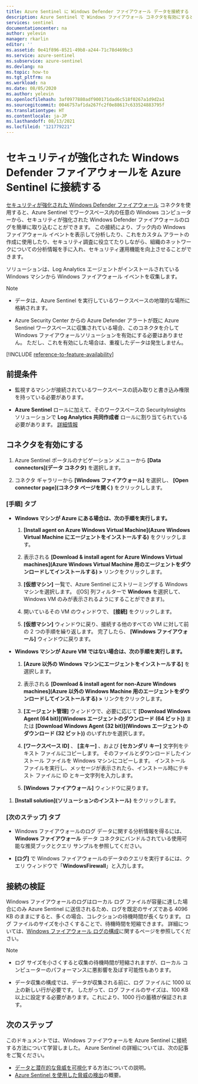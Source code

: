 ```yaml
---
title: Azure Sentinel に Windows Defender ファイアウォール データを接続する | Microsoft Docs
description: Azure Sentinel で Windows ファイアウォール コネクタを有効にすると、Log Analytics エージェントがインストールされている Windows マシンからファイアウォール イベントを簡単にストリーミングできます。
services: sentinel
documentationcenter: na
author: yelevin
manager: rkarlin
editor: ''
ms.assetid: 0e41f896-8521-49b8-a244-71c78d469bc3
ms.service: azure-sentinel
ms.subservice: azure-sentinel
ms.devlang: na
ms.topic: how-to
ms.tgt_pltfrm: na
ms.workload: na
ms.date: 08/05/2020
ms.author: yelevin
ms.openlocfilehash: 3af0977880adf900171dad6c518f0267a1d9d2a1
ms.sourcegitcommit: 0046757af1da267fc2f0e88617c633524883795f
ms.translationtype: HT
ms.contentlocale: ja-JP
ms.lasthandoff: 08/13/2021
ms.locfileid: "121779221"
---
```

# <a name="connect-windows-defender-firewall-with-advanced-security-to-azure-sentinel"></a>セキュリティが強化された Windows Defender ファイアウォールを Azure Sentinel に接続する

[セキュリティが強化された Windows Defender ファイアウォール](/windows/security/threat-protection/windows-firewall/windows-firewall-with-advanced-security) コネクタを使用すると、Azure Sentinel でワークスペース内の任意の Windows コンピューターから、セキュリティが強化された Windows Defender ファイアウォールのログを簡単に取り込むことができます。 この接続により、ブック内の Windows ファイアウォール イベントを表示して分析したり、これをカスタム アラートの作成に使用したり、セキュリティ調査に役立てたりしながら、組織のネットワークについての分析情報を手に入れ、セキュリティ運用機能を向上させることができます。 

ソリューションは、Log Analytics エージェントがインストールされている Windows マシンから Windows ファイアウォール イベントを収集します。 

> [!NOTE]
> - データは、Azure Sentinel を実行しているワークスペースの地理的な場所に格納されます。
>
> - Azure Security Center からの Azure Defender アラートが既に Azure Sentinel ワークスペースに収集されている場合、このコネクタを介して Windows ファイアウォールソリューションを有効にする必要はありません。 ただし、これを有効にした場合は、重複したデータは発生しません。

[!INCLUDE [reference-to-feature-availability](includes/reference-to-feature-availability.md)]


## <a name="prerequisites"></a>前提条件

- 監視するマシンが接続されているワークスペースの読み取りと書き込み権限を持っている必要があります。

- **Azure Sentinel** ロールに加えて、そのワークスペースの SecurityInsights ソリューションで **Log Analytics 共同作成者** ロールに割り当てられている必要があります。 [詳細情報](../role-based-access-control/built-in-roles.md#log-analytics-contributor)

## <a name="enable-the-connector"></a>コネクタを有効にする 

1. Azure Sentinel ポータルのナビゲーション メニューから **[Data connectors]\(データ コネクタ\)** を選択します。

1. コネクタ ギャラリーから **[Windows ファイアウォール]** を選択し、 **[Open connector page]\(コネクタ ページを開く\)** をクリックしします。

### <a name="instructions-tab"></a>[手順] タブ

- **Windows マシンが Azure にある場合は、次の手順を実行します。**

    1. **[Install agent on Azure Windows Virtual Machine]\(Azure Windows Virtual Machine にエージェントをインストールする\)** をクリックします。

    1. 表示される **[Download & install agent for Azure Windows Virtual machines]\(Azure Windows Virtual Machine 用のエージェントをダウンロードしてインストールする\) >** リンクをクリックします。

    1. **[仮想マシン]** 一覧で、Azure Sentinel にストリーミングする Windows マシンを選択します。 ([OS] 列フィルターで **Windows** を選択して、Windows VM のみが表示されるようにすることができます)。

    1. 開いているその VM のウィンドウで、 **[接続]** をクリックします。

    1. **[仮想マシン]** ウィンドウに戻り、接続する他のすべての VM に対して前の 2 つの手順を繰り返します。 完了したら、 **[Windows ファイアウォール]** ウィンドウに戻ります。

- **Windows マシンが Azure VM ではない場合は、次の手順を実行します。**

    1. **[Azure 以外の Windows マシンにエージェントをインストールする]** を選択します。

    1. 表示される **[Download & install agent for non-Azure Windows machines]\(Azure 以外の Windows Machine 用のエージェントをダウンロードしてインストールする\) >** リンクをクリックします。

    1. **[エージェント管理]** ウィンドウで、必要に応じて **[Download Windows Agent (64 bit)]\(Windows エージェントのダウンロード (64 ビット)\)** または **[Download Windows Agent (32 bit)]\(Windows エージェントのダウンロード (32 ビット)\)** のいずれかを選択します。

    1. **[ワークスペース ID]** 、 **[主キー]** 、および **[セカンダリ キー]** 文字列をテキスト ファイルにコピーします。 そのファイルとダウンロードしたインストール ファイルを Windows マシンにコピーします。 インストール ファイルを実行し、メッセージが表示されたら、インストール時にテキスト ファイルに ID とキー文字列を入力します。

    1. **[Windows ファイアウォール]** ウィンドウに戻ります。

1. **[Install solution]\(ソリューションのインストール\)** をクリックします。

### <a name="next-steps-tab"></a>[次のステップ] タブ

- Windows ファイアウォールのログ データに関する分析情報を得るには、**Windows ファイアウォール** データ コネクタにバンドルされている使用可能な推奨ブックとクエリ サンプルを参照してください。

- **[ログ]** で Windows ファイアウォールのデータのクエリを実行するには、クエリ ウィンドウで「**WindowsFirewall**」と入力します。

## <a name="validate-connectivity"></a>接続の検証
 
Windows ファイアウォールのログはローカル ログ ファイルが容量に達した場合にのみ Azure Sentinel に送信されるため、ログを既定のサイズである 4096 KB のままにすると、多くの場合、コレクションの待機時間が長くなります。 ログ ファイルのサイズを小さくすることで、待機時間を短縮できます。 詳細については、[Windows ファイアウォール ログの構成](/windows/security/threat-protection/windows-firewall/configure-the-windows-firewall-log)に関するページを参照してください。

> [!NOTE]
>
> - ログ サイズを小さくすると収集の待機時間が短縮されますが、ローカル コンピューターのパフォーマンスに悪影響を及ぼす可能性もあります。
> 
> - データ収集の構成では、データが収集される前に、ログ ファイルに 1000 以上の新しい行が必要です。 したがって、ログ ファイルのサイズは、100 KB 以上に設定する必要があります。これにより、1000 行の蓄積が保証されます。

## <a name="next-steps"></a>次のステップ
このドキュメントでは、Windows ファイアウォールを Azure Sentinel に接続する方法について学習しました。 Azure Sentinel の詳細については、次の記事をご覧ください。
- [データと潜在的な脅威を可視化](get-visibility.md)する方法についての説明。
- [Azure Sentinel を使用した脅威の検出](detect-threats-built-in.md)の概要。
